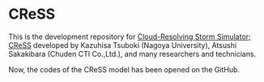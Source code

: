 # CReSS
This is the development repository for [Cloud-Resolving Storm Simulator; CReSS](http://www.rain.hyarc.nagoya-u.ac.jp/%7Etsuboki/kibanS2/src_eng/cress_synopsis_eng.html) developed by Kazuhisa Tsuboki (Nagoya University), Atsushi Sakakibara (Chuden CTI Co.,Ltd.), and many researchers and technicians. 

Now, the codes of the CReSS model has been opened on the GitHub. 
